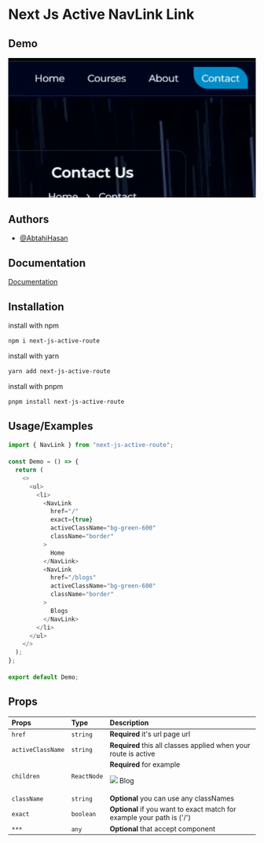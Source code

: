 # Next Js Active NavLink Link

## Demo

![Demo](https://raw.githubusercontent.com/AbtahiHasan/images/main/packages/next-js-active-link.gif)

## Authors

- [@AbtahiHasan](https://www.github.com/abtahihasan)

## Documentation

[Documentation](https://www.abtahihasan.com/blogs/next-js-active-route)

## Installation

install with npm

```bash
npm i next-js-active-route
```

install with yarn

```bash
yarn add next-js-active-route
```

install with pnpm

```bash
pnpm install next-js-active-route
```

## Usage/Examples

```javascript
import { NavLink } from "next-js-active-route";

const Demo = () => {
  return (
    <>
      <ul>
        <li>
          <NavLink
            href="/"
            exact={true}
            activeClassName="bg-green-600"
            className="border"
          >
            Home
          </NavLink>
          <NavLink
            href="/blogs"
            activeClassName="bg-green-600"
            className="border"
          >
            Blogs
          </NavLink>
        </li>
      </ul>
    </>
  );
};

export default Demo;
```

## Props

| Props             | Type        | Description                                                              |
| :---------------- | :---------- | :----------------------------------------------------------------------- |
| `href`            | `string`    | **Required** it's url page url                                           |
| `activeClassName` | `string`    | **Required** this all classes applied when your route is active          |
| `children`        | `ReactNode` | **Required** for example <p><img src="icon.svg" /> <span>Blog</span></p> |
| `className`       | `string`    | **Optional** you can use any classNames                                  |
| `exact`           | `boolean`   | **Optional** if you want to exact match for example your path is ('/')   |
| `***`             | `any`       | **Optional** that accept <Link> component                                |
